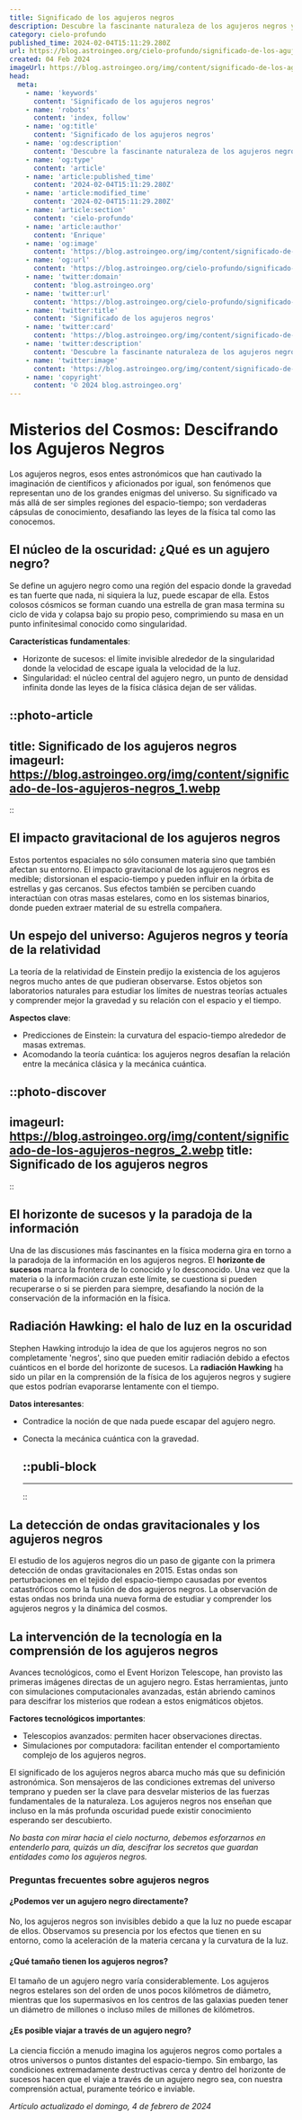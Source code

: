 ```yaml
---
title: Significado de los agujeros negros
description: Descubre la fascinante naturaleza de los agujeros negros y su impacto en el cosmos. Explora misterios y hechos científicos aquí.
category: cielo-profundo
published_time: 2024-02-04T15:11:29.280Z
url: https://blog.astroingeo.org/cielo-profundo/significado-de-los-agujeros-negros
created: 04 Feb 2024
imageUrl: https://blog.astroingeo.org/img/content/significado-de-los-agujeros-negros_1.webp
head:
  meta:
    - name: 'keywords'
      content: 'Significado de los agujeros negros'
    - name: 'robots'
      content: 'index, follow'
    - name: 'og:title'
      content: 'Significado de los agujeros negros'
    - name: 'og:description'
      content: 'Descubre la fascinante naturaleza de los agujeros negros y su impacto en el cosmos. Explora misterios y hechos científicos aquí.'
    - name: 'og:type'
      content: 'article'
    - name: 'article:published_time'
      content: '2024-02-04T15:11:29.280Z'
    - name: 'article:modified_time'
      content: '2024-02-04T15:11:29.280Z'
    - name: 'article:section'
      content: 'cielo-profundo'
    - name: 'article:author'
      content: 'Enrique'
    - name: 'og:image'
      content: 'https://blog.astroingeo.org/img/content/significado-de-los-agujeros-negros_1.webp'
    - name: 'og:url'
      content: 'https://blog.astroingeo.org/cielo-profundo/significado-de-los-agujeros-negros'
    - name: 'twitter:domain'
      content: 'blog.astroingeo.org'
    - name: 'twitter:url'
      content: 'https://blog.astroingeo.org/cielo-profundo/significado-de-los-agujeros-negros'
    - name: 'twitter:title'
      content: 'Significado de los agujeros negros'
    - name: 'twitter:card'
      content: 'https://blog.astroingeo.org/img/content/significado-de-los-agujeros-negros_1.webp'
    - name: 'twitter:description'
      content: 'Descubre la fascinante naturaleza de los agujeros negros y su impacto en el cosmos. Explora misterios y hechos científicos aquí.'
    - name: 'twitter:image'
      content: 'https://blog.astroingeo.org/img/content/significado-de-los-agujeros-negros_1.webp'
    - name: 'copyright'
      content: '© 2024 blog.astroingeo.org'
---
```

# Misterios del Cosmos: Descifrando los Agujeros Negros

Los agujeros negros, esos entes astronómicos que han cautivado la imaginación de científicos y aficionados por igual, son fenómenos que representan uno de los grandes enigmas del universo. Su significado va más allá de ser simples regiones del espacio-tiempo; son verdaderas cápsulas de conocimiento, desafiando las leyes de la física tal como las conocemos.

## El núcleo de la oscuridad: ¿Qué es un agujero negro?

Se define un agujero negro como una región del espacio donde la gravedad es tan fuerte que nada, ni siquiera la luz, puede escapar de ella. Estos colosos cósmicos se forman cuando una estrella de gran masa termina su ciclo de vida y colapsa bajo su propio peso, comprimiendo su masa en un punto infinitesimal conocido como singularidad.

**Características fundamentales**:
- Horizonte de sucesos: el límite invisible alrededor de la singularidad donde la velocidad de escape iguala la velocidad de la luz.
- Singularidad: el núcleo central del agujero negro, un punto de densidad infinita donde las leyes de la física clásica dejan de ser válidas.


::photo-article
---
title: Significado de los agujeros negros
imageurl: https://blog.astroingeo.org/img/content/significado-de-los-agujeros-negros_1.webp
---
::


## El impacto gravitacional de los agujeros negros

Estos portentos espaciales no sólo consumen materia sino que también afectan su entorno. El impacto gravitacional de los agujeros negros es medible; distorsionan el espacio-tiempo y pueden influir en la órbita de estrellas y gas cercanos. Sus efectos también se perciben cuando interactúan con otras masas estelares, como en los sistemas binarios, donde pueden extraer material de su estrella compañera.

## Un espejo del universo: Agujeros negros y teoría de la relatividad

La teoría de la relatividad de Einstein predijo la existencia de los agujeros negros mucho antes de que pudieran observarse. Estos objetos son laboratorios naturales para estudiar los límites de nuestras teorías actuales y comprender mejor la gravedad y su relación con el espacio y el tiempo.

**Aspectos clave**:
- Predicciones de Einstein: la curvatura del espacio-tiempo alrededor de masas extremas.
- Acomodando la teoría cuántica: los agujeros negros desafían la relación entre la mecánica clásica y la mecánica cuántica.


::photo-discover
---
imageurl: https://blog.astroingeo.org/img/content/significado-de-los-agujeros-negros_2.webp
title: Significado de los agujeros negros
---
::


## El horizonte de sucesos y la paradoja de la información

Una de las discusiones más fascinantes en la física moderna gira en torno a la paradoja de la información en los agujeros negros. El **horizonte de sucesos** marca la frontera de lo conocido y lo desconocido. Una vez que la materia o la información cruzan este límite, se cuestiona si pueden recuperarse o si se pierden para siempre, desafiando la noción de la conservación de la información en la física.

## Radiación Hawking: el halo de luz en la oscuridad

Stephen Hawking introdujo la idea de que los agujeros negros no son completamente 'negros', sino que pueden emitir radiación debido a efectos cuánticos en el borde del horizonte de sucesos. La **radiación Hawking** ha sido un pilar en la comprensión de la física de los agujeros negros y sugiere que estos podrían evaporarse lentamente con el tiempo.

**Datos interesantes**:
- Contradice la noción de que nada puede escapar del agujero negro.
- Conecta la mecánica cuántica con la gravedad.


  ::publi-block
  ---
  ---
  ::
  
  
## La detección de ondas gravitacionales y los agujeros negros

El estudio de los agujeros negros dio un paso de gigante con la primera detección de ondas gravitacionales en 2015. Estas ondas son perturbaciones en el tejido del espacio-tiempo causadas por eventos catastróficos como la fusión de dos agujeros negros. La observación de estas ondas nos brinda una nueva forma de estudiar y comprender los agujeros negros y la dinámica del cosmos.

## La intervención de la tecnología en la comprensión de los agujeros negros

Avances tecnológicos, como el Event Horizon Telescope, han provisto las primeras imágenes directas de un agujero negro. Estas herramientas, junto con simulaciones computacionales avanzadas, están abriendo caminos para descifrar los misterios que rodean a estos enigmáticos objetos.

**Factores tecnológicos importantes**:
- Telescopios avanzados: permiten hacer observaciones directas.
- Simulaciones por computadora: facilitan entender el comportamiento complejo de los agujeros negros.

El significado de los agujeros negros abarca mucho más que su definición astronómica. Son mensajeros de las condiciones extremas del universo temprano y pueden ser la clave para desvelar misterios de las fuerzas fundamentales de la naturaleza. Los agujeros negros nos enseñan que incluso en la más profunda oscuridad puede existir conocimiento esperando ser descubierto.

*No basta con mirar hacia el cielo nocturno, debemos esforzarnos en entenderlo para, quizás un día, descifrar los secretos que guardan entidades como los agujeros negros.*

### Preguntas frecuentes sobre agujeros negros

#### ¿Podemos ver un agujero negro directamente?

No, los agujeros negros son invisibles debido a que la luz no puede escapar de ellos. Observamos su presencia por los efectos que tienen en su entorno, como la aceleración de la materia cercana y la curvatura de la luz.

#### ¿Qué tamaño tienen los agujeros negros?

El tamaño de un agujero negro varía considerablemente. Los agujeros negros estelares son del orden de unos pocos kilómetros de diámetro, mientras que los supermasivos en los centros de las galaxias pueden tener un diámetro de millones o incluso miles de millones de kilómetros.

#### ¿Es posible viajar a través de un agujero negro?

La ciencia ficción a menudo imagina los agujeros negros como portales a otros universos o puntos distantes del espacio-tiempo. Sin embargo, las condiciones extremadamente destructivas cerca y dentro del horizonte de sucesos hacen que el viaje a través de un agujero negro sea, con nuestra comprensión actual, puramente teórico e inviable.

_Artículo actualizado el domingo, 4 de febrero de 2024_